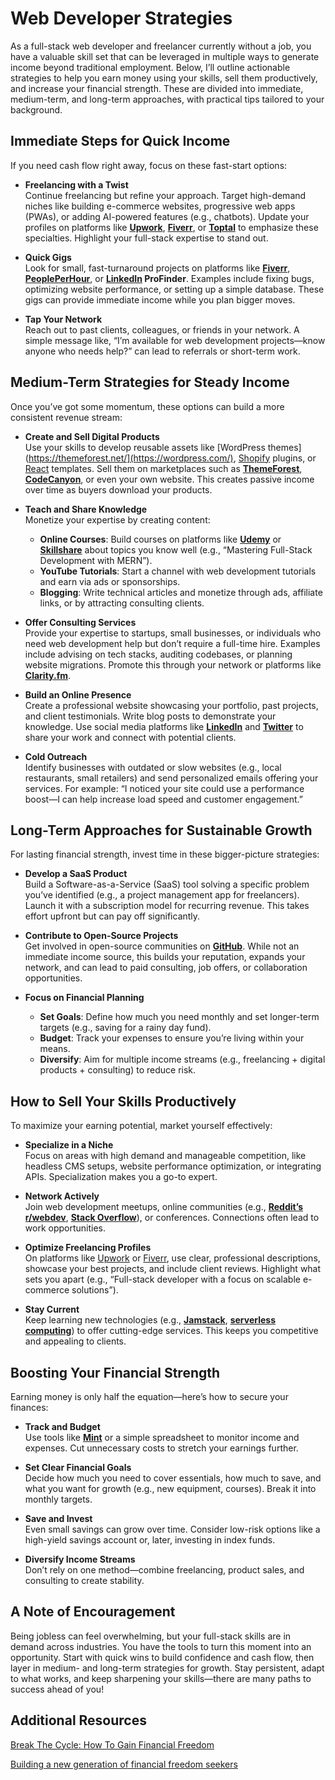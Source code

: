# Web Developer Strategies

As a full-stack web developer and freelancer currently without a job, you have a valuable skill set that can be leveraged in multiple ways to generate income beyond traditional employment. Below, I’ll outline actionable strategies to help you earn money using your skills, sell them productively, and increase your financial strength. These are divided into immediate, medium-term, and long-term approaches, with practical tips tailored to your background.

## Immediate Steps for Quick Income
If you need cash flow right away, focus on these fast-start options:

- **Freelancing with a Twist**  
  Continue freelancing but refine your approach. Target high-demand niches like building e-commerce websites, progressive web apps (PWAs), or adding AI-powered features (e.g., chatbots). Update your profiles on platforms like [**Upwork**](https://www.upwork.com/), [**Fiverr**](https://www.fiverr.com/), or [**Toptal**](https://www.toptal.com/) to emphasize these specialties. Highlight your full-stack expertise to stand out.
  
- **Quick Gigs**  
  Look for small, fast-turnaround projects on platforms like [**Fiverr**](https://www.fiverr.com/), [**PeoplePerHour**](https://www.peopleperhour.com/), or **[LinkedIn](https://www.linkedin.com/) ProFinder**. Examples include fixing bugs, optimizing website performance, or setting up a simple database. These gigs can provide immediate income while you plan bigger moves.

- **Tap Your Network**  
  Reach out to past clients, colleagues, or friends in your network. A simple message like, “I’m available for web development projects—know anyone who needs help?” can lead to referrals or short-term work.


## Medium-Term Strategies for Steady Income
Once you’ve got some momentum, these options can build a more consistent revenue stream:

- **Create and Sell Digital Products**  
  Use your skills to develop reusable assets like [WordPress themes](https://themeforest.net/](https://wordpress.com/), [Shopify](https://www.shopify.com/) plugins, or [React](https://react.dev/) templates. Sell them on marketplaces such as [**ThemeForest**]((https://themeforest.net/)), [**CodeCanyon**](https://codecanyon.net/), or even your own website. This creates passive income over time as buyers download your products.

- **Teach and Share Knowledge**  
  Monetize your expertise by creating content:
  - **Online Courses**: Build courses on platforms like [**Udemy**](https://www.udemy.com/) or [**Skillshare**](https://www.skillshare.com/en/) about topics you know well (e.g., “Mastering Full-Stack Development with MERN”).
  - **YouTube Tutorials**: Start a channel with web development tutorials and earn via ads or sponsorships.
  - **Blogging**: Write technical articles and monetize through ads, affiliate links, or by attracting consulting clients.

- **Offer Consulting Services**  
  Provide your expertise to startups, small businesses, or individuals who need web development help but don’t require a full-time hire. Examples include advising on tech stacks, auditing codebases, or planning website migrations. Promote this through your network or platforms like [**Clarity.fm**](https://clarity.fm/).

- **Build an Online Presence**  
  Create a professional website showcasing your portfolio, past projects, and client testimonials. Write blog posts to demonstrate your knowledge. Use social media platforms like [**LinkedIn**](https://www.linkedin.com/) and [**Twitter**](https://x.com/) to share your work and connect with potential clients.

- **Cold Outreach**  
  Identify businesses with outdated or slow websites (e.g., local restaurants, small retailers) and send personalized emails offering your services. For example: “I noticed your site could use a performance boost—I can help increase load speed and customer engagement.”


## Long-Term Approaches for Sustainable Growth
For lasting financial strength, invest time in these bigger-picture strategies:

- **Develop a SaaS Product**  
  Build a Software-as-a-Service (SaaS) tool solving a specific problem you’ve identified (e.g., a project management app for freelancers). Launch it with a subscription model for recurring revenue. This takes effort upfront but can pay off significantly.

- **Contribute to Open-Source Projects**  
  Get involved in open-source communities on [**GitHub**](https://github.com/). While not an immediate income source, this builds your reputation, expands your network, and can lead to paid consulting, job offers, or collaboration opportunities.

- **Focus on Financial Planning**  
  - **Set Goals**: Define how much you need monthly and set longer-term targets (e.g., saving for a rainy day fund).
  - **Budget**: Track your expenses to ensure you’re living within your means.
  - **Diversify**: Aim for multiple income streams (e.g., freelancing + digital products + consulting) to reduce risk.


## How to Sell Your Skills Productively
To maximize your earning potential, market yourself effectively:

- **Specialize in a Niche**  
  Focus on areas with high demand and manageable competition, like headless CMS setups, website performance optimization, or integrating APIs. Specialization makes you a go-to expert.

- **Network Actively**  
  Join web development meetups, online communities (e.g., [**Reddit’s r/webdev**](https://www.reddit.com/), [**Stack Overflow**](https://stackoverflow.com/)), or conferences. Connections often lead to work opportunities.

- **Optimize Freelancing Profiles**  
  On platforms like [Upwork]((https://www.upwork.com/)) or [Fiverr]((https://www.fiverr.com/)), use clear, professional descriptions, showcase your best projects, and include client reviews. Highlight what sets you apart (e.g., “Full-stack developer with a focus on scalable e-commerce solutions”).

- **Stay Current**  
  Keep learning new technologies (e.g., [**Jamstack**](https://jamstack.org/), [**serverless computing**](https://en.wikipedia.org/wiki/Serverless_computing)) to offer cutting-edge services. This keeps you competitive and appealing to clients.


## Boosting Your Financial Strength
Earning money is only half the equation—here’s how to secure your finances:

- **Track and Budget**  
  Use tools like [**Mint**](https://mint.intuit.com/) or a simple spreadsheet to monitor income and expenses. Cut unnecessary costs to stretch your earnings further.

- **Set Clear Financial Goals**  
  Decide how much you need to cover essentials, how much to save, and what you want for growth (e.g., new equipment, courses). Break it into monthly targets.

- **Save and Invest**  
  Even small savings can grow over time. Consider low-risk options like a high-yield savings account or, later, investing in index funds.

- **Diversify Income Streams**  
  Don’t rely on one method—combine freelancing, product sales, and consulting to create stability.


## A Note of Encouragement
Being jobless can feel overwhelming, but your full-stack skills are in demand across industries. You have the tools to turn this moment into an opportunity. Start with quick wins to build confidence and cash flow, then layer in medium- and long-term strategies for growth. Stay persistent, adapt to what works, and keep sharpening your skills—there are many paths to success ahead of you!

## Additional Resources

[Break The Cycle: How To Gain Financial Freedom](https://www.ted.com/talks/lawrence_ong_break_the_cycle_how_to_gain_financial_freedom)

[Building a new generation of financial freedom seekers](https://www.ted.com/talks/frances_cook_building_a_new_generation_of_financial_freedom_seekers)


